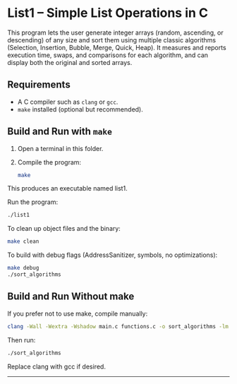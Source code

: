 # List1 – Simple List Operations in C

This program lets the user generate integer arrays (random, ascending, or descending) of any size and sort them using multiple classic algorithms (Selection, Insertion, Bubble, Merge, Quick, Heap). It measures and reports execution time, swaps, and comparisons for each algorithm, and can display both the original and sorted arrays.

## Requirements

- A C compiler such as `clang` or `gcc`.
- `make` installed (optional but recommended).

## Build and Run with `make`

1. Open a terminal in this folder.
2. Compile the program:

   ```bash
   make
   ```
This produces an executable named list1.

Run the program:

```bash
./list1
```

To clean up object files and the binary:

```bash
make clean
```

To build with debug flags (AddressSanitizer, symbols, no optimizations):

```bash
make debug
./sort_algorithms
```

## Build and Run Without make
If you prefer not to use make, compile manually:

```bash
clang -Wall -Wextra -Wshadow main.c functions.c -o sort_algorithms -lm
```

Then run:

```bash
./sort_algorithms
```

Replace clang with gcc if desired.

---
